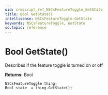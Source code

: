 ```yaml
---
uid: crmscript_ref_NSCsFeatureToggle_GetState
title: Bool GetState()
intellisense: NSCsFeatureToggle.GetState
keywords: NSCsFeatureToggle, GetState
so.topic: reference
---
```


# Bool GetState()

Describes if the feature toggle is turned on or off

**Returns:** Bool

```crmscript
NSCsFeatureToggle thing;
Bool state  = thing.GetState();
```

